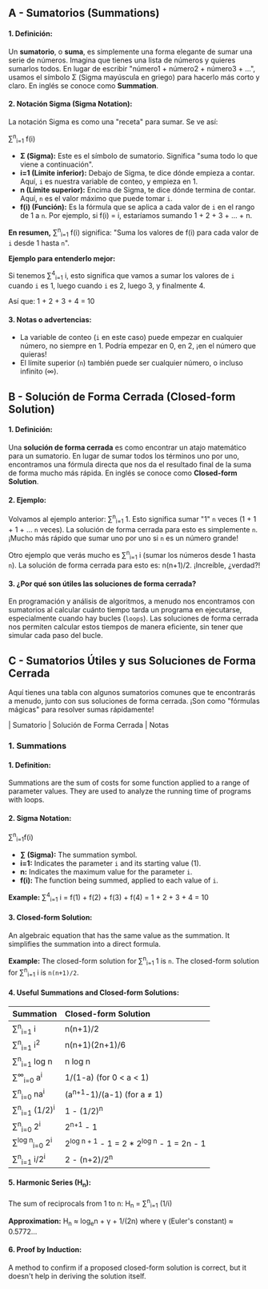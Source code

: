 ## A - Sumatorios (Summations)

#### 1. **Definición:**

Un **sumatorio**, o **suma**, es simplemente una forma elegante de sumar una serie de números. Imagina que tienes una lista de números y quieres sumarlos todos. En lugar de escribir "número1 + número2 + número3 + ...", usamos el símbolo Σ (Sigma mayúscula en griego) para hacerlo más corto y claro. En inglés se conoce como **Summation**.

#### 2. **Notación Sigma (Sigma Notation):**

La notación Sigma es como una "receta" para sumar. Se ve así:

∑<sup>n</sup><sub>i=1</sub> f(i)

- **Σ (Sigma):** Este es el símbolo de sumatorio. Significa "suma todo lo que viene a continuación".
- **i=1 (Límite inferior):** Debajo de Sigma, te dice dónde empieza a contar. Aquí, `i` es nuestra variable de conteo, y empieza en 1.
- **n (Límite superior):** Encima de Sigma, te dice dónde termina de contar. Aquí, `n` es el valor máximo que puede tomar `i`.
- **f(i) (Función):** Es la fórmula que se aplica a cada valor de `i` en el rango de 1 a `n`. Por ejemplo, si f(i) = i, estaríamos sumando 1 + 2 + 3 + ... + n.

**En resumen,** ∑<sup>n</sup><sub>i=1</sub> f(i) significa: "Suma los valores de f(i) para cada valor de `i` desde 1 hasta `n`".

**Ejemplo para entenderlo mejor:**

Si tenemos ∑<sup>4</sup><sub>i=1</sub> i, esto significa que vamos a sumar los valores de `i` cuando `i` es 1, luego cuando `i` es 2, luego 3, y finalmente 4.

Así que: 1 + 2 + 3 + 4 = 10

#### 3. **Notas o advertencias:**

- La variable de conteo (`i` en este caso) puede empezar en cualquier número, no siempre en 1. Podría empezar en 0, en 2, ¡en el número que quieras!
- El límite superior (`n`) también puede ser cualquier número, o incluso infinito (∞).

## B - Solución de Forma Cerrada (Closed-form Solution)

#### 1. **Definición:**

Una **solución de forma cerrada** es como encontrar un atajo matemático para un sumatorio. En lugar de sumar todos los términos uno por uno, encontramos una fórmula directa que nos da el resultado final de la suma de forma mucho más rápida. En inglés se conoce como **Closed-form Solution**.

#### 2. **Ejemplo:**

Volvamos al ejemplo anterior: ∑<sup>n</sup><sub>i=1</sub> 1. Esto significa sumar "1" `n` veces (1 + 1 + 1 + ... `n` veces). La solución de forma cerrada para esto es simplemente `n`. ¡Mucho más rápido que sumar uno por uno si `n` es un número grande!

Otro ejemplo que verás mucho es ∑<sup>n</sup><sub>i=1</sub> i (sumar los números desde 1 hasta `n`). La solución de forma cerrada para esto es: n(n+1)/2. ¡Increíble, ¿verdad?!

#### 3. **¿Por qué son útiles las soluciones de forma cerrada?**

En programación y análisis de algoritmos, a menudo nos encontramos con sumatorios al calcular cuánto tiempo tarda un programa en ejecutarse, especialmente cuando hay bucles (`loops`). Las soluciones de forma cerrada nos permiten calcular estos tiempos de manera eficiente, sin tener que simular cada paso del bucle.

## C - Sumatorios Útiles y sus Soluciones de Forma Cerrada

Aquí tienes una tabla con algunos sumatorios comunes que te encontrarás a menudo, junto con sus soluciones de forma cerrada. ¡Son como "fórmulas mágicas" para resolver sumas rápidamente!

| Sumatorio | Solución de Forma Cerrada | Notas

### 1. **Summations**

#### 1. **Definition:**

Summations are the sum of costs for some function applied to a range of parameter values. They are used to analyze the running time of programs with loops.

#### 2. **Sigma Notation:**

∑<sup>n</sup><sub>i=1</sub>f(i)

- **∑ (Sigma):** The summation symbol.
- **i=1:** Indicates the parameter `i` and its starting value (1).
- **n:** Indicates the maximum value for the parameter `i`.
- **f(i):** The function being summed, applied to each value of `i`.

**Example:**
∑<sup>4</sup><sub>i=1</sub> i = f(1) + f(2) + f(3) + f(4) = 1 + 2 + 3 + 4 = 10

#### 3. **Closed-form Solution:**

An algebraic equation that has the same value as the summation. It simplifies the summation into a direct formula.

**Example:**
The closed-form solution for ∑<sup>n</sup><sub>i=1</sub> 1 is `n`.
The closed-form solution for ∑<sup>n</sup><sub>i=1</sub> i is `n(n+1)/2`.

#### 4. **Useful Summations and Closed-form Solutions:**

| Summation                                     | Closed-form Solution                                            |
| :-------------------------------------------- | :-------------------------------------------------------------- |
| ∑<sup>n</sup><sub>i=1</sub> i                 | n(n+1)/2                                                        |
| ∑<sup>n</sup><sub>i=1</sub> i<sup>2</sup>     | n(n+1)(2n+1)/6                                                  |
| ∑<sup>n</sup><sub>i=1</sub> log n             | n log n                                                         |
| ∑<sup>∞</sup><sub>i=0</sub> a<sup>i</sup>     | 1/(1-a) (for 0 < a < 1)                                         |
| ∑<sup>n</sup><sub>i=0</sub> na<sup>i</sup>    | (a<sup>n+1</sup>-1)/(a-1) (for a ≠ 1)                           |
| ∑<sup>n</sup><sub>i=1</sub> (1/2)<sup>i</sup> | 1 - (1/2)<sup>n</sup>                                           |
| ∑<sup>n</sup><sub>i=0</sub> 2<sup>i</sup>     | 2<sup>n+1</sup> - 1                                             |
| ∑<sup>log n</sup><sub>i=0</sub> 2<sup>i</sup> | 2<sup>log n + 1</sup> - 1 = 2 \* 2<sup>log n</sup> - 1 = 2n - 1 |
| ∑<sup>n</sup><sub>i=1</sub> i/2<sup>i</sup>   | 2 - (n+2)/2<sup>n</sup>                                         |

#### 5. **Harmonic Series (H<sub>n</sub>):**

The sum of reciprocals from 1 to n: H<sub>n</sub> = ∑<sup>n</sup><sub>i=1</sub> (1/i)

**Approximation:** H<sub>n</sub> ≈ log<sub>e</sub>n + γ + 1/(2n)
where γ (Euler's constant) ≈ 0.5772...

#### 6. **Proof by Induction:**

A method to confirm if a proposed closed-form solution is correct, but it doesn't help in deriving the solution itself.
